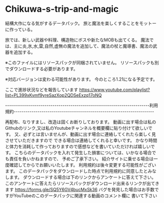 # Chikuwa-s-trip-and-magic
結構大作になる気がするデータパック。 旅と魔法を楽しくすることをモットーに作っている。

旅では、新しい武器や料理、構造物にボスや新たなMOBも出てくる。 魔法では、主に炎,氷,水,雷,自然,虚無の魔法を追加して、魔法の杖と魔導書、魔法の武器を追加する。

※このファイルにはリソースパックが同梱されていません。 リソースパックも別でダウンロードする必要があります。

※対応バージョンは変わる可能性があります。 今のところ1.21になる予定です。

ここで進捗状況などを報告しています https://www.youtube.com/playlist?list=PL399xKvmf9yreSazXop2QDSeExzq17oNQ

-------------------------------------------------------------------------利用規約-----------------------------------------------------------------------

再配布、なりすまし、改造は固くお断りしております。 動画に出す場合は私のGithubのリンク,又は私のYoutubeチャンネルを概要欄に貼り付けて欲しいです。 又、必ずとは言いませんが、動画に出す場合に連絡してくれたら楽しく見させていただきますので できる場合は連絡してくれると幸いです。 かなり時間と体力を消耗して作っておりますので感想などを書いていただければ嬉しいです。 こちらのデータパックを入れて発生した損害については、いかなる場合でも責任を負いかねますので、 予めご了承下さい。 紹介サイトに乗せる場合は一度確認してからでお願いいたします。 利用規約は後々変更する可能性がございます。 このデータパックをダウンロードした時点で利用規約に同意したとみなします。 ダウンロードする場合は下のリンクからアンケートに答えて下さい。 このアンケートに答えたらリソースパックがダウンロード出来るリンクが出てきます https://forms.gle/SQ5Y6GV4bucMxSk36 
バグを発見した場合はお手数ですがYouTubeのこのデータパックに関連する動画のコメント欄に 書いて下さい
